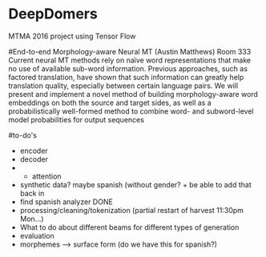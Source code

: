 # DeepDomers
MTMA 2016 project using Tensor Flow


#End-to-end Morphology-aware Neural MT (Austin Matthews)
Room 333
Current neural MT methods rely on naïve word representations that make no use of available sub-word information. Previous approaches, such as factored translation, have shown that such information can greatly help translation quality, especially between certain language pairs. We will present and implement a novel method of building morphology-aware word embeddings on both the source and target sides, as well as a probabilistically well-formed method to combine word- and subword-level model probabilities for output sequences


#to-do's
- encoder
- decoder
- + attention
- synthetic data? maybe spanish (without gender? + be able to add that back in
- find spanish analyzer DONE
- processing/cleaning/tokenization (partial restart of harvest 11:30pm Mon...)
- What to do about different beams for different types of generation
- evaluation
- morphemes --> surface form (do we have this for spanish?)
